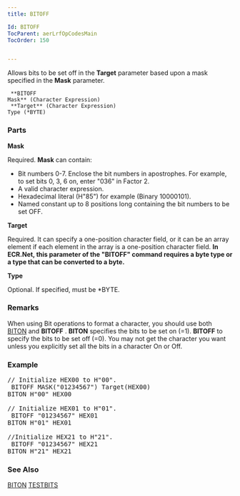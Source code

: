 ```yaml
---
title: BITOFF

Id: BITOFF
TocParent: aerLrfOpCodesMain
TocOrder: 150


---
```


Allows bits to be set off in the **Target** parameter based upon a mask specified in the **Mask** parameter. 

```
 **BITOFF
Mask** (Character Expression)
 **Target** (Character Expression)
Type (*BYTE)
```

### Parts

**Mask** 

Required. **Mask** can contain: 

- Bit numbers 0-7. Enclose the bit numbers in apostrophes. For example, to set bits 0, 3, 6 on, enter "036" in Factor 2.
- A valid character expression.
- Hexadecimal literal (H"85") for example (Binary 10000101).
- Named constant up to 8 positions long containing the bit numbers to be set OFF.


**Target** 

Required. It can specify a one-position character field, or it can be an array element if each element in the array is a one-position character field. **In ECR.Net, this parameter of the "BITOFF" command requires a byte type or a type that can be converted to a byte.**


**Type** 

Optional. If specified, must be *BYTE.


### Remarks
When using Bit operations to format a character, you should use both [BITON](BITON.html) and **BITOFF** . **BITON** specifies the bits to be set on (=1). **BITOFF** to specify the bits to be set off (=0). You may not get the character you want unless you explicitly set all the bits in a character On or Off. 

### Example
<pre class="prettyprint">// Initialize HEX00 to H"00".
 BITOFF MASK("01234567") Target(HEX00)
BITON H"00" HEX00

// Initialize HEX01 to H"01".
 BITOFF "01234567" HEX01
BITON H"01" HEX01

//Initialize HEX21 to H"21".
 BITOFF "01234567" HEX21 
BITON H"21" HEX21<br /></pre>

### See Also
[BITON](BITON.html)
[TESTBITS](TESTBITS.html) 
